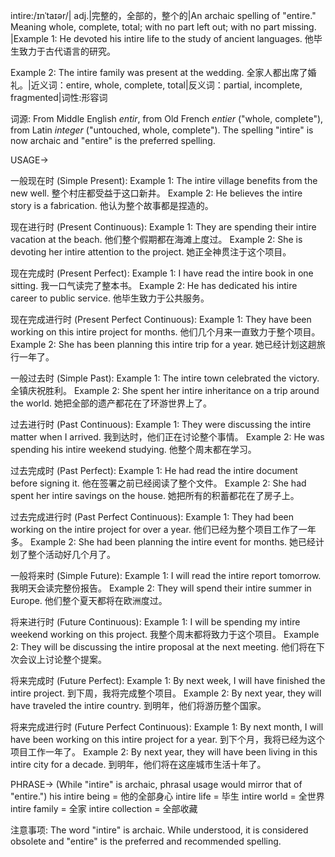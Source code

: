 intire:/ɪnˈtaɪər/| adj.|完整的，全部的，整个的|An archaic spelling of "entire."  Meaning whole, complete, total; with no part left out; with no part missing. |Example 1:  He devoted his intire life to the study of ancient languages. 他毕生致力于古代语言的研究。

Example 2: The intire family was present at the wedding. 全家人都出席了婚礼。|近义词：entire, whole, complete, total|反义词：partial, incomplete, fragmented|词性:形容词


词源:
From Middle English *entir*, from Old French *entier*  ("whole, complete"), from Latin *integer* ("untouched, whole, complete").  The spelling "intire" is now archaic and "entire" is the preferred spelling.


USAGE->

一般现在时 (Simple Present):
Example 1: The intire village benefits from the new well. 整个村庄都受益于这口新井。
Example 2:  He believes the intire story is a fabrication. 他认为整个故事都是捏造的。

现在进行时 (Present Continuous):
Example 1:  They are spending their intire vacation at the beach. 他们整个假期都在海滩上度过。
Example 2: She is devoting her intire attention to the project. 她正全神贯注于这个项目。


现在完成时 (Present Perfect):
Example 1: I have read the intire book in one sitting. 我一口气读完了整本书。
Example 2: He has dedicated his intire career to public service. 他毕生致力于公共服务。

现在完成进行时 (Present Perfect Continuous):
Example 1:  They have been working on this intire project for months. 他们几个月来一直致力于整个项目。
Example 2: She has been planning this intire trip for a year. 她已经计划这趟旅行一年了。

一般过去时 (Simple Past):
Example 1: The intire town celebrated the victory. 全镇庆祝胜利。
Example 2:  She spent her intire inheritance on a trip around the world. 她把全部的遗产都花在了环游世界上了。

过去进行时 (Past Continuous):
Example 1:  They were discussing the intire matter when I arrived. 我到达时，他们正在讨论整个事情。
Example 2:  He was spending his intire weekend studying. 他整个周末都在学习。

过去完成时 (Past Perfect):
Example 1: He had read the intire document before signing it. 他在签署之前已经阅读了整个文件。
Example 2:  She had spent her intire savings on the house. 她把所有的积蓄都花在了房子上。


过去完成进行时 (Past Perfect Continuous):
Example 1: They had been working on the intire project for over a year. 他们已经为整个项目工作了一年多。
Example 2:  She had been planning the intire event for months. 她已经计划了整个活动好几个月了。

一般将来时 (Simple Future):
Example 1: I will read the intire report tomorrow. 我明天会读完整份报告。
Example 2:  They will spend their intire summer in Europe. 他们整个夏天都将在欧洲度过。

将来进行时 (Future Continuous):
Example 1:  I will be spending my intire weekend working on this project. 我整个周末都将致力于这个项目。
Example 2:  They will be discussing the intire proposal at the next meeting. 他们将在下次会议上讨论整个提案。


将来完成时 (Future Perfect):
Example 1: By next week, I will have finished the intire project. 到下周，我将完成整个项目。
Example 2:  By next year, they will have traveled the intire country. 到明年，他们将游历整个国家。

将来完成进行时 (Future Perfect Continuous):
Example 1: By next month, I will have been working on this intire project for a year. 到下个月，我将已经为这个项目工作一年了。
Example 2:  By next year, they will have been living in this intire city for a decade. 到明年，他们将在这座城市生活十年了。




PHRASE->
(While "intire" is archaic,  phrasal usage would mirror that of "entire.")
his intire being = 他的全部身心
intire life =  毕生
intire world = 全世界
intire family = 全家
intire collection = 全部收藏


注意事项:  The word "intire" is archaic.  While understood, it is considered obsolete and "entire" is the preferred and recommended spelling.
